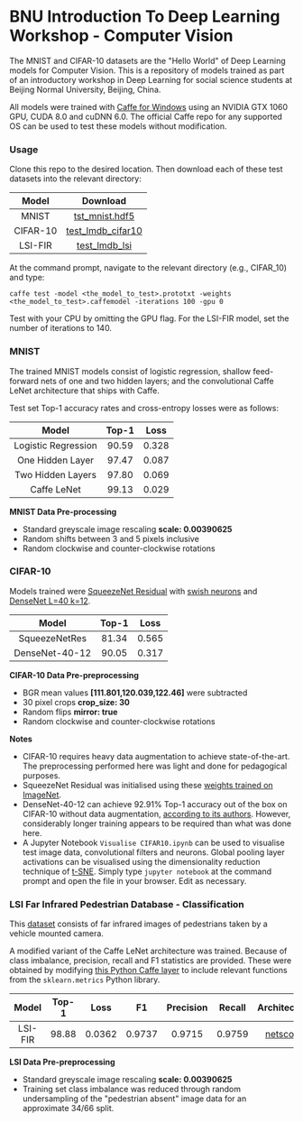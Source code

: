 # BNU Introduction To Deep Learning Workshop - Computer Vision

The MNIST and CIFAR-10 datasets are the "Hello World" of Deep Learning models for Computer Vision. This is a repository of models trained as part of an introductory workshop in Deep Learning for social science students at Beijing Normal University, Beijing, China.

All models were trained with [Caffe for Windows](https://github.com/BVLC/caffe/tree/windows) using an NVIDIA GTX 1060 GPU, CUDA 8.0 and cuDNN 6.0. The official Caffe repo for any supported OS can be used to test these models without modification.

### Usage

Clone this repo to the desired location. Then download each of these test datasets into the relevant directory:

Model|Download
:---:|:---:
MNIST| [tst_mnist.hdf5](https://drive.google.com/open?id=1TuPZ2SMl0CHsf24I2KDk5D3VELzyhHKJ)
CIFAR-10| [test_lmdb_cifar10](https://drive.google.com/open?id=1fm5klPCpjdGBBRZVvdQE_qW4u_3VzKfm)
LSI-FIR| [test_lmdb_lsi](https://drive.google.com/open?id=1g8Zcw_BbwKetZ22f-V6IjZ19MwhmU1F4)

At the command prompt, navigate to the relevant directory (e.g., CIFAR_10) and type:

```
caffe test -model <the_model_to_test>.prototxt -weights <the_model_to_test>.caffemodel -iterations 100 -gpu 0
```
Test with your CPU by omitting the GPU flag. For the LSI-FIR model, set the number of iterations to 140.

### MNIST

The trained MNIST models consist of logistic regression, shallow feed-forward nets of one and two hidden layers; and the convolutional Caffe LeNet architecture that ships with Caffe.

Test set Top-1 accuracy rates and cross-entropy losses were as follows:

Model|Top-1|Loss
:---:|:---:|:---:
Logistic Regression|90.59|0.328
One Hidden Layer|97.47|0.087
Two Hidden Layers|97.80|0.069
Caffe LeNet|99.13|0.029

**MNIST Data Pre-processing**
- Standard greyscale image rescaling **scale: 0.00390625**
- Random shifts between 3 and 5 pixels inclusive
- Random clockwise and counter-clockwise rotations

### CIFAR-10

Models trained were [SqueezeNet Residual](https://github.com/songhan/SqueezeNet-Residual) with [swish neurons](https://arxiv.org/abs/1710.05941) and [DenseNet L=40 k=12](https://github.com/liuzhuang13/DenseNetCaffe).

Model|Top-1|Loss
:---:|:---:|:---:
SqueezeNetRes|81.34|0.565
DenseNet-40-12|90.05|0.317

**CIFAR-10 Data Pre-preprocessing**
- BGR mean values **[111.801,120.039,122.46]** were subtracted
- 30 pixel crops **crop_size: 30**
- Random flips **mirror: true**
- Random clockwise and counter-clockwise rotations

**Notes**
- CIFAR-10 requires heavy data augmentation to achieve state-of-the-art. The preprocessing performed here was light and done for pedagogical purposes.
- SqueezeNet Residual was initialised using these [weights trained on ImageNet](https://github.com/songhan/SqueezeNet-Residual).
- DenseNet-40-12 can achieve 92.91% Top-1 accuracy out of the box on CIFAR-10 without data augmentation, [according to its authors](https://github.com/liuzhuang13/DenseNetCaffe). However, considerably longer training appears to be required than what was done here.
- A Jupyter Notebook `Visualise CIFAR10.ipynb` can be used to visualise test image data, convolutional filters and neurons. Global pooling layer activations can be visualised using the dimensionality reduction technique of [t-SNE](https://lvdmaaten.github.io/tsne/). Simply type `jupyter notebook` at the command prompt and open the file in your browser. Edit as necessary.

### LSI Far Infrared Pedestrian Database - Classification

This [dataset](https://portal.uc3m.es/portal/page/portal/dpto_ing_sistemas_automatica/investigacion/IntelligentSystemsLab/research/InfraredDataset) consists of far infrared images of pedestrians taken by a vehicle mounted camera.

A modified variant of the Caffe LeNet architecture was trained. Because of class imbalance, precision, recall and F1 statistics are provided. These were obtained by modifying [this Python Caffe layer](https://github.com/gcucurull/caffe-conf-matrix) to include relevant functions from the `sklearn.metrics` Python library.

Model|Top-1|Loss|F1|Precision|Recall|Architecture
:---:|:---:|:---:|:---:|:---:|:---:|:---:
LSI-FIR|98.88|0.0362|0.9737|0.9715|0.9759| [netscope](http://ethereon.github.io/netscope/#/gist/214b2730a2af70a81aedcc4be5fd18fc)

**LSI Data Pre-preprocessing**
- Standard greyscale image rescaling **scale: 0.00390625**
- Training set class imbalance was reduced through random undersampling of the "pedestrian absent" image data for an approximate 34/66 split.
